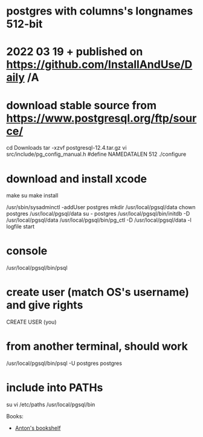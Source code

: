 #
# postgres with columns's longnames 512-bit
#
# 2022 03 19  + published on https://github.com/InstallAndUse/Daily /A



# download stable source from https://www.postgresql.org/ftp/source/
cd Downloads
tar -xzvf postgresql-12.4.tar.gz
vi src/include/pg_config_manual.h
    #define NAMEDATALEN 512
./configure
# download and install xcode
make
su
make install

/usr/sbin/sysadminctl -addUser postgres
mkdir /usr/local/pgsql/data
chown postgres /usr/local/pgsql/data
su - postgres
/usr/local/pgsql/bin/initdb -D /usr/local/pgsql/data
/usr/local/pgsql/bin/pg_ctl -D /usr/local/pgsql/data -l logfile start

# console
/usr/local/pgsql/bin/psql

# create user (match OS's username) and give rights
CREATE USER (you)

# from another terminal, should work
/usr/local/pgsql/bin/psql -U postgres postgres

# include into PATHs
su
vi /etc/paths
    /usr/local/pgsql/bin



Books:
- [Anton's bookshelf](https://og2k.com/books/)
